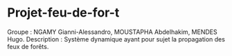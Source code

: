 # Projet-feu-de-for-t
Groupe : NGAMY Gianni-Alessandro, MOUSTAPHA Abdelhakim, MENDES Hugo.
Description : Système dynamique ayant pour sujet la propagation des feux de forêts.
